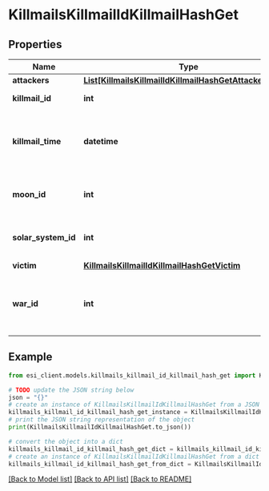 # KillmailsKillmailIdKillmailHashGet


## Properties

Name | Type | Description | Notes
------------ | ------------- | ------------- | -------------
**attackers** | [**List[KillmailsKillmailIdKillmailHashGetAttackersInner]**](KillmailsKillmailIdKillmailHashGetAttackersInner.md) |  | 
**killmail_id** | **int** | ID of the killmail | 
**killmail_time** | **datetime** | Time that the victim was killed and the killmail generated  | 
**moon_id** | **int** | Moon if the kill took place at one | [optional] 
**solar_system_id** | **int** | Solar system that the kill took place in  | 
**victim** | [**KillmailsKillmailIdKillmailHashGetVictim**](KillmailsKillmailIdKillmailHashGetVictim.md) |  | 
**war_id** | **int** | War if the killmail is generated in relation to an official war  | [optional] 

## Example

```python
from esi_client.models.killmails_killmail_id_killmail_hash_get import KillmailsKillmailIdKillmailHashGet

# TODO update the JSON string below
json = "{}"
# create an instance of KillmailsKillmailIdKillmailHashGet from a JSON string
killmails_killmail_id_killmail_hash_get_instance = KillmailsKillmailIdKillmailHashGet.from_json(json)
# print the JSON string representation of the object
print(KillmailsKillmailIdKillmailHashGet.to_json())

# convert the object into a dict
killmails_killmail_id_killmail_hash_get_dict = killmails_killmail_id_killmail_hash_get_instance.to_dict()
# create an instance of KillmailsKillmailIdKillmailHashGet from a dict
killmails_killmail_id_killmail_hash_get_from_dict = KillmailsKillmailIdKillmailHashGet.from_dict(killmails_killmail_id_killmail_hash_get_dict)
```
[[Back to Model list]](../README.md#documentation-for-models) [[Back to API list]](../README.md#documentation-for-api-endpoints) [[Back to README]](../README.md)


